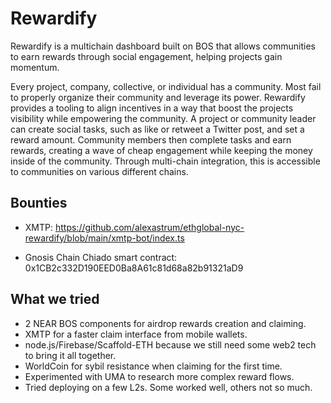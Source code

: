 # Rewardify

Rewardify is a multichain dashboard built on BOS that allows communities to earn rewards through social engagement, helping projects gain momentum.

Every project, company, collective, or individual has a community. Most fail to properly organize their community and leverage its power. Rewardify provides a tooling to align incentives in a way that boost the projects visibility while empowering the community. A project or community leader can create social tasks, such as like or retweet a Twitter post, and set a reward amount. Community members then complete tasks and earn rewards, creating a wave of cheap engagement while keeping the money inside of the community. Through multi-chain integration, this is accessible to communities on various different chains.

## Bounties

- XMTP: https://github.com/alexastrum/ethglobal-nyc-rewardify/blob/main/xmtp-bot/index.ts

- Gnosis Chain Chiado smart contract: 0x1CB2c332D190EED0Ba8A61c81d68a82b91321aD9

## What we tried

- 2 NEAR BOS components for airdrop rewards creation and claiming.
- XMTP for a faster claim interface from mobile wallets.
- node.js/Firebase/Scaffold-ETH because we still need some web2 tech to bring it all together.
- WorldCoin for sybil resistance when claiming for the first time.
- Experimented with UMA to research more complex reward flows.
- Tried deploying on a few L2s. Some worked well, others not so much.
